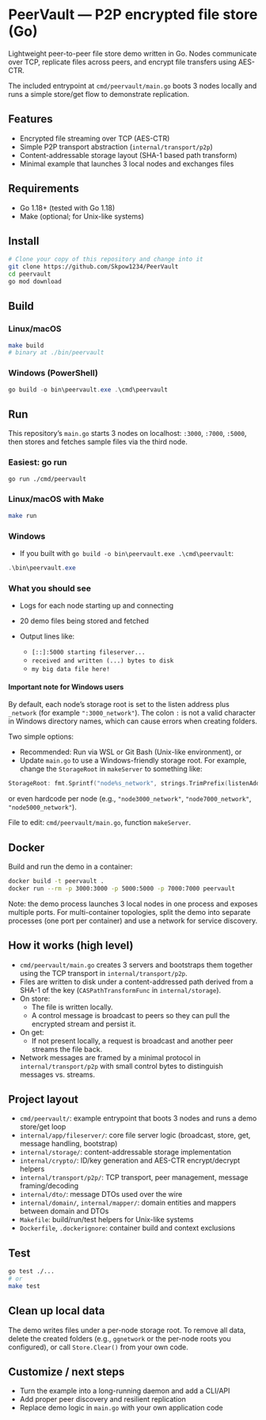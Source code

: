 # PeerVault — P2P encrypted file store (Go)

Lightweight peer-to-peer file store demo written in Go. Nodes communicate over TCP, replicate files across peers, and encrypt file transfers using AES-CTR.

The included entrypoint at `cmd/peervault/main.go` boots 3 nodes locally and runs a simple store/get flow to demonstrate replication.

## Features

- Encrypted file streaming over TCP (AES-CTR)
- Simple P2P transport abstraction (`internal/transport/p2p`)
- Content-addressable storage layout (SHA-1 based path transform)
- Minimal example that launches 3 local nodes and exchanges files

## Requirements

- Go 1.18+ (tested with Go 1.18)
- Make (optional; for Unix-like systems)

## Install

```bash
# Clone your copy of this repository and change into it
git clone https://github.com/Skpow1234/PeerVault
cd peervault
go mod download
```

## Build

### Linux/macOS

```bash
make build
# binary at ./bin/peervault
```

### Windows (PowerShell)

```powershell
go build -o bin\peervault.exe .\cmd\peervault
```

## Run

This repository’s `main.go` starts 3 nodes on localhost: `:3000`, `:7000`, `:5000`, then stores and fetches sample files via the third node.

### Easiest: go run

```bash
go run ./cmd/peervault
```

### Linux/macOS with Make

```bash
make run
```

### Windows

- If you built with `go build -o bin\peervault.exe .\cmd\peervault`:

```powershell
.\bin\peervault.exe
```

### What you should see

- Logs for each node starting up and connecting
- 20 demo files being stored and fetched
- Output lines like:

  - `[::]:5000 starting fileserver...`
  - `received and written (...) bytes to disk`
  - `my big data file here!`

#### Important note for Windows users

By default, each node’s storage root is set to the listen address plus `_network` (for example `":3000_network"`). The colon `:` is not a valid character in Windows directory names, which can cause errors when creating folders.

Two simple options:

- Recommended: Run via WSL or Git Bash (Unix-like environment), or
- Update `main.go` to use a Windows-friendly storage root. For example, change the `StorageRoot` in `makeServer` to something like:

```go
StorageRoot: fmt.Sprintf("node%s_network", strings.TrimPrefix(listenAddr, ":")),
```

or even hardcode per node (e.g., `"node3000_network"`, `"node7000_network"`, `"node5000_network"`).

File to edit: `cmd/peervault/main.go`, function `makeServer`.

## Docker

Build and run the demo in a container:

```bash
docker build -t peervault .
docker run --rm -p 3000:3000 -p 5000:5000 -p 7000:7000 peervault
```

Note: the demo process launches 3 local nodes in one process and exposes multiple ports. For multi-container topologies, split the demo into separate processes (one port per container) and use a network for service discovery.

## How it works (high level)

- `cmd/peervault/main.go` creates 3 servers and bootstraps them together using the TCP transport in `internal/transport/p2p`.
- Files are written to disk under a content-addressed path derived from a SHA-1 of the key (`CASPathTransformFunc` in `internal/storage`).
- On store:
  - The file is written locally.
  - A control message is broadcast to peers so they can pull the encrypted stream and persist it.
- On get:
  - If not present locally, a request is broadcast and another peer streams the file back.
- Network messages are framed by a minimal protocol in `internal/transport/p2p` with small control bytes to distinguish messages vs. streams.

## Project layout

- `cmd/peervault/`: example entrypoint that boots 3 nodes and runs a demo store/get loop
- `internal/app/fileserver/`: core file server logic (broadcast, store, get, message handling, bootstrap)
- `internal/storage/`: content-addressable storage implementation
- `internal/crypto/`: ID/key generation and AES-CTR encrypt/decrypt helpers
- `internal/transport/p2p/`: TCP transport, peer management, message framing/decoding
- `internal/dto/`: message DTOs used over the wire
- `internal/domain/`, `internal/mapper/`: domain entities and mappers between domain and DTOs
- `Makefile`: build/run/test helpers for Unix-like systems
- `Dockerfile`, `.dockerignore`: container build and context exclusions

## Test

```bash
go test ./...
# or
make test
```

## Clean up local data

The demo writes files under a per-node storage root. To remove all data, delete the created folders (e.g., `ggnetwork` or the per-node roots you configured), or call `Store.Clear()` from your own code.

## Customize / next steps

- Turn the example into a long-running daemon and add a CLI/API
- Add proper peer discovery and resilient replication
- Replace demo logic in `main.go` with your own application code
